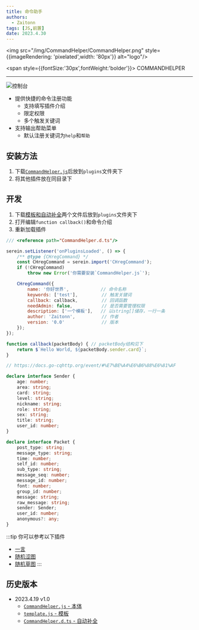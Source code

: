 ```yaml
---
title: 命令助手
authors: 
  - Zaitonn
tags: [JS,前置]
date: 2023.4.30
---
```


<p style={{
  textAlign: 'center',
  display:'flex',
  justifyContent: 'center',
  alignItems: 'center'}}>

<img
  src="/img/CommandHelper/CommandHelper.png" 
  style={{imageRendering: 'pixelated',width: '80px'}} 
  alt="logo"/>

<span
  style={{fontSize:'30px',fontWeight:'bolder'}}>
COMMANDHELPER

</span>
</p>

---

![控制台](/img/CommandHelper/1.png)

- 提供快捷的命令注册功能
  - 支持填写插件介绍
  - 限定权限
  - 多个触发关键词
- 支持输出帮助菜单
  - 默认注册关键词为`help`和`帮助`

<!--truncate-->

## 安装方法

1. 下载[`CommandHelper.js`](#历史版本)后放到`plugins`文件夹下
2. 将其他插件放在同目录下

## 开发

1. 下载[模板和自动补全](#历史版本)两个文件后放到`plugins`文件夹下
2. 打开编辑`function callback()`和命令介绍
3. 重新加载插件

```js {10-16,21} title='template.js'
/// <reference path="CommandHelper.d.ts"/>

serein.setListener('onPluginsLoaded', () => {
    /** @type {CHregCommand} */
    const CHregCommand = serein.import('CHregCommand');
    if (!CHregCommand)
        throw new Error('你需要安装`CommandHelper.js`');

    CHregCommand({
        name: '你好世界',            // 命令名称
        keywords: ['test'],         // 触发关键词
        callback: callback,         // 回调函数
        needAdmin: false,           // 是否需要管理权限
        description: ['一个模板'],   // 以string[]储存，一行一条
        author: 'Zaitonn',          // 作者
        version: '0.0'              // 版本
    });
});

function callback(packetBody) { // packetBody结构见下
    return $`Hello World, ${packetBody.sender.card}`;
}
```

```ts title="CommandHelper.d.ts"
// https://docs.go-cqhttp.org/event/#%E7%BE%A4%E6%B6%88%E6%81%AF

declare interface Sender {
    age: number;
    area: string;
    card: string;
    level: string;
    nickname: string;
    role: string;
    sex: string;
    title: string;
    user_id: number;
}

declare interface Packet {
    post_type: string;
    message_type: string;
    time: number;
    self_id: number;
    sub_type: string;
    message_seq: number;
    message_id: number;
    font: number;
    group_id: number;
    message: string;
    raw_message: string;
    sender: Sender;
    user_id: number;
    anonymous?: any;
}
```

:::tip
你可以参考以下插件

- [一言](OneWord)
- [随机涩图](setu)
- [随机草图](meme)
:::

## 历史版本

- 2023.4.19 v1.0
  - [`CommandHelper.js` - 本体](https://download.serein.cc/https://raw.githubusercontent.com/Zaitonn/Serein-Docs/5bf23e0c3666087a1faca1ada4064781b9d50c20/JS/CommandHelper/v1.0/CommandHelper.js)
  - [`template.js` - 模板](https://download.serein.cc/https://raw.githubusercontent.com/Zaitonn/Serein-Docs/5bf23e0c3666087a1faca1ada4064781b9d50c20/JS/CommandHelper/v1.0/template.js)
  - [`CommandHelper.d.ts` - 自动补全](https://download.serein.cc/https://raw.githubusercontent.com/Zaitonn/Serein-Docs/5bf23e0c3666087a1faca1ada4064781b9d50c20/JS/CommandHelper/v1.0/CommandHelper.d.ts)
